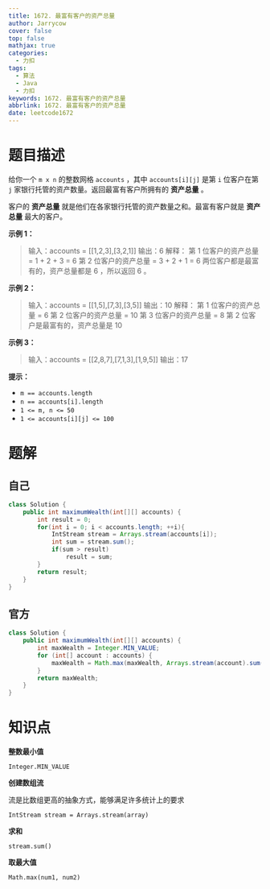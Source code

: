 ```yaml
---
title: 1672. 最富有客户的资产总量
author: Jarrycow
cover: false
top: false
mathjax: true
categories:
  - 力扣
tags:
  - 算法
  - Java
  - 力扣
keywords: 1672. 最富有客户的资产总量
abbrlink: 1672. 最富有客户的资产总量
date: leetcode1672
---
```




<!--more-->

# 题目描述

给你一个 `m x n` 的整数网格 `accounts` ，其中 `accounts[i][j]` 是第 `i` 位客户在第 `j` 家银行托管的资产数量。返回最富有客户所拥有的 **资产总量** 。

客户的 **资产总量** 就是他们在各家银行托管的资产数量之和。最富有客户就是 **资产总量** 最大的客户。

**示例 1：**

> 输入：accounts = [[1,2,3],[3,2,1]]
> 输出：6
> 解释：
> 第 1 位客户的资产总量 = 1 + 2 + 3 = 6
> 第 2 位客户的资产总量 = 3 + 2 + 1 = 6
> 两位客户都是最富有的，资产总量都是 6 ，所以返回 6 。

**示例 2：**

> 输入：accounts = [[1,5],[7,3],[3,5]]
> 输出：10
> 解释：
> 第 1 位客户的资产总量 = 6
> 第 2 位客户的资产总量 = 10 
> 第 3 位客户的资产总量 = 8
> 第 2 位客户是最富有的，资产总量是 10

**示例 3：**

> 输入：accounts = [[2,8,7],[7,1,3],[1,9,5]]
> 输出：17

**提示：**

- `m == accounts.length`
- `n == accounts[i].length`
- `1 <= m, n <= 50`
- `1 <= accounts[i][j] <= 100`

# 题解

## 自己

```java
class Solution {
    public int maximumWealth(int[][] accounts) {
        int result = 0;
        for(int i = 0; i < accounts.length; ++i){
            IntStream stream = Arrays.stream(accounts[i]);
            int sum = stream.sum();
            if(sum > result)
                result = sum;
        }
        return result;
    }
}
```

## 官方

```java
class Solution {
    public int maximumWealth(int[][] accounts) {
        int maxWealth = Integer.MIN_VALUE;
        for (int[] account : accounts) {
            maxWealth = Math.max(maxWealth, Arrays.stream(account).sum());
        }
        return maxWealth;
    }
}
```

# 知识点

**整数最小值**

```Integer.MIN_VALUE```

**创建数组流**

流是比数组更高的抽象方式，能够满足许多统计上的要求

```IntStream stream = Arrays.stream(array)```

**求和**

```stream.sum()```

**取最大值**

```Math.max(num1, num2)```